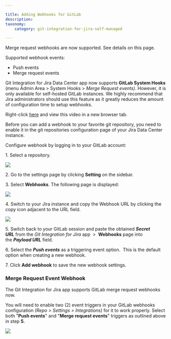 ```yaml
---

title: Adding Webhooks for GitLab
description:
taxonomy:
    category: git-integration-for-jira-self-managed

---
```



Merge request webhooks are now supported. See details on this page.

Supported webhook events:

*   Push events
*   Merge request events



Git Integration for Jira Data Center app now supports **GitLab System Hooks** (menu Admin Area > System Hooks > _Merge Request events)_. However, it is only available for self-hosted GitLab instances. We highly recommend that Jira administrators should use this feature as it greatly reduces the amount of configuration time to setup webhooks.



Right-click [here](https://bigbrassband.wistia.com/medias/try008fv53) and view this video in a new browser tab.





Before you can add a webhook to your favorite git repository, you need to enable it in the git repositories configuration page of your Jira Data Center instance.

Configure webhook by logging in to your GitLab account:

1. Select a repository.

![](https://bigbrassband.atlassian.net/wiki/download/attachments/171213219/web-hooks-gitlab-settings.png?version=1&modificationDate=1583387986115&cacheVersion=1&api=v2)

2\. Go to the settings page by clicking **Setting** on the sidebar.

3. Select **Webhooks**. The following page is displayed:

![](https://bigbrassband.com/docimgs/web-hooks-gitlab-settings-add.png)

4\. Switch to your Jira instance and copy the Webhook URL by clicking the copy icon adjacent to the URL field.

![](https://bigbrassband.atlassian.net/wiki/download/attachments/171213219/jira-server-git-webhooks-loc-pointer.png?version=1&modificationDate=1589617459140&cacheVersion=1&api=v2)

5\. Switch back to your GitLab session and paste the obtained **_Secret URL_** from the _Git Integration for Jira_ app  >  **Webhooks** page into the **_Payload URL_** field.

6\. Select the _**Push events**_ as a triggering event option.  This is the default option when creating a new webhook.

7\. Click **Add webhook** to save the new webhook settings.



### **Merge Request Event Webhook**

The Git Integration for Jira app supports GitLab merge request webhooks now.

You will need to enable two (2) event triggers in your GitLab webhooks configuration _(Repo > Settings > Integrations)_ for it to work properly. Select both "**Push events**" and "**Merge request events**" triggers as outlined above in step **5**.

![](https://bigbrassband.atlassian.net/wiki/download/attachments/171213219/gitlab-merge-request-event-trigger-webhook.png?version=1&modificationDate=1578535252769&cacheVersion=1&api=v2)